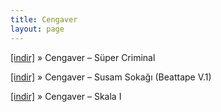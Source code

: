 ```yaml
---
title: Cengaver
layout: page
---
```


<a href="https://cloud.mail.ru/public/9cfb6d75bbbf/Cengaver%20-%20S%C3%BCper%20Criminal" target="_blank">[indir]</a>  »  Cengaver &#8211; Süper Criminal

<a href="https://cloud.mail.ru/public/279cb2eeb5a8/Cengaver%20-%20Susam%20Soka%C4%9F%C4%B1%20%28Beat%20Tape%20Vol.1%29" target="_blank">[indir]</a>  »  Cengaver &#8211; Susam Sokağı (Beattape V.1)

<a href="https://cloud.mail.ru/public/6ad784ee610d/Ceng%C3%A2ver%20-%20Skala%20I" target="_blank">[indir]</a>  »  Cengaver &#8211; Skala I